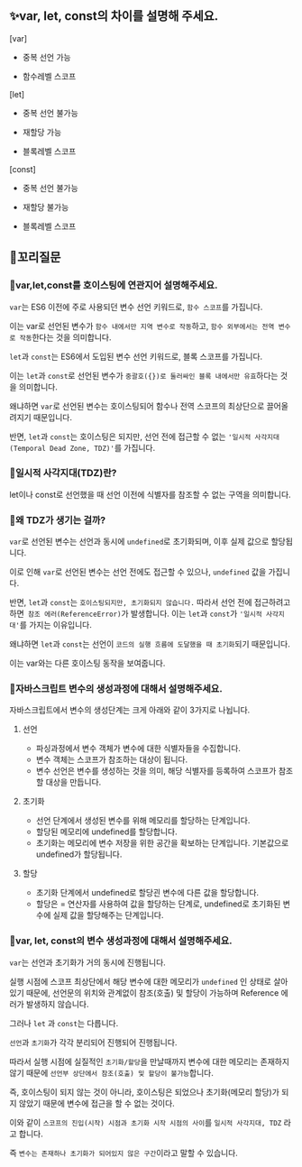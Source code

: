## ✨var, let, const의 차이를 설명해 주세요.

[var]

- 중복 선언 가능

- 함수레벨 스코프

[let]

- 중복 선언 불가능

- 재할당 가능

- 블록레벨 스코프

[const]

- 중복 선언 불가능

- 재할당 불가능

- 블록레벨 스코프

## 🔁꼬리질문

### 🤔var,let,const를 호이스팅에 연관지어 설명해주세요.

`var`는 ES6 이전에 주로 사용되던 변수 선언 키워드로, `함수 스코프`를 가집니다.

이는 var로 선언된 변수가 `함수 내에서만 지역 변수로 작동`하고, `함수 외부에서는 전역 변수로 작동`한다는 것을 의미합니다.

`let`과 `const`는 ES6에서 도입된 변수 선언 키워드로, 블록 스코프를 가집니다.

이는 `let`과 `const`로 선언된 변수가 `중괄호({})로 둘러싸인 블록 내에서만 유효`하다는 것을 의미합니다.

왜냐하면 `var`로 선언된 변수는 호이스팅되어 함수나 전역 스코프의 최상단으로 끌어올려지기 때문입니다.

반면, `let`과 `const`는 호이스팅은 되지만, 선언 전에 접근할 수 없는 `'일시적 사각지대(Temporal Dead Zone, TDZ)'`를 가집니다.

### 🤔일시적 사각지대(TDZ)란?

let이나 const로 선언했을 때 선언 이전에 식별자를 참조할 수 없는 구역을 의미합니다.

### 🤔왜 TDZ가 생기는 걸까?

`var`로 선언된 변수는 선언과 동시에 `undefined`로 초기화되며, 이후 실제 값으로 할당됩니다.

이로 인해 `var`로 선언된 변수는 선언 전에도 접근할 수 있으나, `undefined` 값을 가집니다.

반면, `let`과 `const`는 `호이스팅되지만, 초기화되지 않습니다.` 따라서 선언 전에 접근하려고 하면` 참조 에러(ReferenceError)`가 발생합니다. 이는 `let`과 `const`가 `'일시적 사각지대'`를 가지는 이유입니다.

왜냐하면 `let`과 `const`는 선언이 `코드의 실행 흐름에 도달했을 때 초기화`되기 때문입니다.

이는 var와는 다른 호이스팅 동작을 보여줍니다.

### 🤔자바스크립트 변수의 생성과정에 대해서 설명해주세요.

자바스크립트에서 변수의 생성단계는 크게 아래와 같이 3가지로 나뉩니다.

1. 선언

   - 파싱과정에서 변수 객체가 변수에 대한 식별자들을 수집합니다.
   - 변수 객체는 스코프가 참조하는 대상이 됩니다.
   - 변수 선언은 변수를 생성하는 것을 의미, 해당 식별자를 등록하여 스코프가 참조할 대상을 만듭니다.

2. 초기화

   - 선언 단계에서 생성된 변수를 위해 메모리를 할당하는 단계입니다.
   - 할당된 메모리에 undefined를 할당합니다.
   - 초기화는 메모리에 변수 저장을 위한 공간을 확보하는 단계입니다. 기본값으로 undefined가 할당됩니다.

3. 할당

   - 초기화 단계에서 undefined로 할당괸 변수에 다른 값을 할당합니다.
   - 할당은 = 연산자를 사용하여 값을 할당하는 단계로, undefined로 초기화된 변수에 실제 값을 할당해주는 단계입니다.

### 🤔var, let, const의 변수 생성과정에 대해서 설명해주세요.

`var`는 선언과 초기화가 거의 동시에 진행됩니다.

실행 시점에 스코프 최상단에서 해당 변수에 대한 메모리가 `undefined` 인 상태로 살아 있기 때문에, 선언문의 위치와 관계없이 참조(호출) 및 할당이 가능하며 Reference 에러가 발생하지 않습니다.

그러나 `let` 과 `const`는 다릅니다.

`선언`과 `초기화`가 각각 분리되어 진행되어 진행됩니다.

따라서 실행 시점에 실질적인 `초기화/할당`을 만날때까지 변수에 대한 메모리는 존재하지 않기 때문에 `선언부 상단에서 참조(호출) 및 할당이 불가능`합니다.

즉, 호이스팅이 되지 않는 것이 아니라, 호이스팅은 되었으나 초기화(메모리 할당)가 되지 않았기 때문에 변수에 접근을 할 수 없는 것이다.

이와 같이 `스코프의 진입(시작) 시점과 초기화 시작 시점의 사이`를 `일시적 사각지대, TDZ` 라고 합니다.

즉 `변수는 존재하나 초기화가 되어있지 않은 구간`이라고 말할 수 있습니다.
